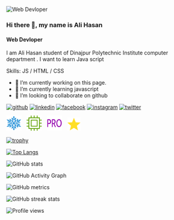 ![Web Devloper](https://scontent.fdac24-2.fna.fbcdn.net/v/t39.30808-6/312485561_140911862017127_2904996487567206586_n.jpg?_nc_cat=103&ccb=1-7&_nc_sid=09cbfe&_nc_eui2=AeGaDe1aU4Hex4JSpF-Ttpwh96TvCUYP81z3pO8JRg_zXKe32foKfM8VCgWqrV-_8PiXZqj0IndcuNPXGBjO5_3B&_nc_ohc=v9_S09Bo6dYAX-MllYE&_nc_ht=scontent.fdac24-2.fna&oh=00_AfAG2Jga_E2EbnndEtJ4dG-jsFRymLXSW9__EJVgAFBZoQ&oe=6371139C)
### Hi there 👋, my name is Ali Hasan
#### Web Devloper
I am Ali Hasan student of Dinajpur Polytechnic Institute computer department . I want to learn Java script

Skills:  JS / HTML / CSS

- 🔭 I’m currently working on this page. 
- 🌱 I’m currently learning javascript 
- 👯 I’m looking to collaborate on github 


[<img src='https://cdn.jsdelivr.net/npm/simple-icons@3.0.1/icons/github.svg' alt='github' height='40'>](https://github.com/https://github.com/Alihasanlitonislam)  [<img src='https://cdn.jsdelivr.net/npm/simple-icons@3.0.1/icons/linkedin.svg' alt='linkedin' height='40'>](https://www.linkedin.com/in/https://www.linkedin.com/public-profile/settings?trk=d_flagship3_profile_self_view_public_profile/)  [<img src='https://cdn.jsdelivr.net/npm/simple-icons@3.0.1/icons/facebook.svg' alt='facebook' height='40'>](https://www.facebook.com/https://www.facebook.com/profile.php?id=100082949426544)  [<img src='https://cdn.jsdelivr.net/npm/simple-icons@3.0.1/icons/instagram.svg' alt='instagram' height='40'>](https://www.instagram.com/alihasan404439/)  [<img src='https://cdn.jsdelivr.net/npm/simple-icons@3.0.1/icons/twitter.svg' alt='twitter' height='40'>](https://twitter.com/https://twitter.com/Litonis23185141)  

<a href='https://archiveprogram.github.com/'><img src='https://raw.githubusercontent.com/acervenky/animated-github-badges/master/assets/acbadge.gif' width='40' height='40'></a> <a href='https://docs.github.com/en/developers'><img src='https://raw.githubusercontent.com/acervenky/animated-github-badges/master/assets/devbadge.gif' width='40' height='40'></a> <a href='https://github.com/pricing'><img src='https://raw.githubusercontent.com/acervenky/animated-github-badges/master/assets/pro.gif' width='40' height='40'></a> <a href='https://stars.github.com/'><img src='https://raw.githubusercontent.com/acervenky/animated-github-badges/master/assets/starbadge.gif' width='35' height='35'></a> 

[![trophy](https://github-profile-trophy.vercel.app/?username=https://github.com/Alihasanlitonislam)](https://github.com/ryo-ma/github-profile-trophy)

[![Top Langs](https://github-readme-stats.vercel.app/api/top-langs/?username=https://github.com/Alihasanlitonislam)](https://github.com/anuraghazra/github-readme-stats)

![GitHub stats](https://github-readme-stats.vercel.app/api?username=https://github.com/Alihasanlitonislam&show_icons=true&count_private=true)  

![GitHub Activity Graph](https://activity-graph.herokuapp.com/graph?username=https://github.com/Alihasanlitonislam)  

![GitHub metrics](https://metrics.lecoq.io/https://github.com/Alihasanlitonislam)  

![GitHub streak stats](https://github-readme-streak-stats.herokuapp.com/?user=https://github.com/Alihasanlitonislam)  

![Profile views](https://gpvc.arturio.dev/https://github.com/Alihasanlitonislam)  
